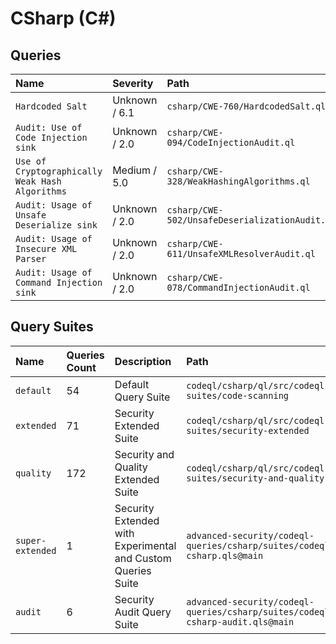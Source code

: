 # CSharp (C#)

## Queries

<!-- AUTOMATION-QUERIES -->
| Name | Severity | Path |
| :--- | :------- | :--- |
| `Hardcoded Salt` | Unknown / 6.1 | `csharp/CWE-760/HardcodedSalt.ql` |
| `Audit: Use of Code Injection sink` | Unknown / 2.0 | `csharp/CWE-094/CodeInjectionAudit.ql` |
| `Use of Cryptographically Weak Hash Algorithms` | Medium / 5.0 | `csharp/CWE-328/WeakHashingAlgorithms.ql` |
| `Audit: Usage of Unsafe Deserialize sink` | Unknown / 2.0 | `csharp/CWE-502/UnsafeDeserializationAudit.ql` |
| `Audit: Usage of Insecure XML Parser` | Unknown / 2.0 | `csharp/CWE-611/UnsafeXMLResolverAudit.ql` |
| `Audit: Usage of Command Injection sink` | Unknown / 2.0 | `csharp/CWE-078/CommandInjectionAudit.ql` |


<!-- AUTOMATION-QUERIES -->

## Query Suites
<!-- AUTOMATION-SUITES -->
| Name | Queries Count | Description | Path |
| :--- | :---- | :--- | :--- |
| `default` | 54 | Default Query Suite | `codeql/csharp/ql/src/codeql-suites/code-scanning` |
| `extended` | 71 | Security Extended Suite | `codeql/csharp/ql/src/codeql-suites/security-extended` |
| `quality` | 172 | Security and Quality Extended Suite | `codeql/csharp/ql/src/codeql-suites/security-and-quality` |
| `super-extended` | 1 | Security Extended with Experimental and Custom Queries Suite | `advanced-security/codeql-queries/csharp/suites/codeql-csharp.qls@main` |
| `audit` | 6 | Security Audit Query Suite | `advanced-security/codeql-queries/csharp/suites/codeql-csharp-audit.qls@main` |


<!-- AUTOMATION-SUITES -->
